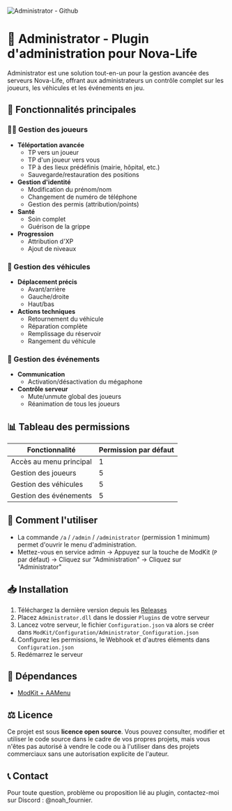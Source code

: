 ![Administrator - Github](https://github.com/user-attachments/assets/548851c7-1236-4503-b3e8-25f451a988d5)
# 🚀 Administrator - Plugin d'administration pour Nova-Life

Administrator est une solution tout-en-un pour la gestion avancée des serveurs Nova-Life, offrant aux administrateurs un contrôle complet sur les joueurs, les véhicules et les événements en jeu.

## 🌟 Fonctionnalités principales

### 🧑‍💻 Gestion des joueurs
- **Téléportation avancée**
  - TP vers un joueur
  - TP d'un joueur vers vous
  - TP à des lieux prédéfinis (mairie, hôpital, etc.)
  - Sauvegarde/restauration des positions
- **Gestion d'identité**
  - Modification du prénom/nom
  - Changement de numéro de téléphone
  - Gestion des permis (attribution/points)
- **Santé**
  - Soin complet
  - Guérison de la grippe
- **Progression**
  - Attribution d'XP
  - Ajout de niveaux

### 🚗 Gestion des véhicules
- **Déplacement précis**
  - Avant/arrière
  - Gauche/droite
  - Haut/bas
- **Actions techniques**
  - Retournement du véhicule
  - Réparation complète
  - Remplissage du réservoir
  - Rangement du véhicule

### 🎉 Gestion des événements
- **Communication**
  - Activation/désactivation du mégaphone
- **Contrôle serveur**
  - Mute/unmute global des joueurs
  - Réanimation de tous les joueurs

## 📊 Tableau des permissions

| Fonctionnalité                  | Permission par défaut |
|---------------------------------|-----------------------|
| Accès au menu principal         | 1                     |
| Gestion des joueurs             | 5                     |
| Gestion des véhicules           | 5                     |
| Gestion des événements          | 5                     |

## 📖 Comment l'utiliser

- La commande `/a` / `/admin` / `/administrator` (permission 1 minimum) permet d'ouvrir le menu d'administration.
- Mettez-vous en service admin -> Appuyez sur la touche de ModKit (`P` par défaut) -> Cliquez sur "Administration" -> Cliquez sur "Administrator"

## 📥 Installation

1. Téléchargez la dernière version depuis les [Releases](https://github.com/noahfournier/Administrator/releases)
2. Placez `Administrator.dll` dans le dossier `Plugins` de votre serveur
3. Lancez votre serveur, le fichier `Configuration.json` va alors se créer dans `ModKit/Configuration/Administrator_Configuration.json`
4. Configurez les permissions, le Webhook et d'autres éléments dans `Configuration.json`
5. Redémarrez le serveur

## 📌 Dépendances

- [ModKit + AAMenu](https://github.com/Aarnow/NovaLife_ModKit-Releases/releases/latest)

## ⚖️ Licence

Ce projet est sous **licence open source**. Vous pouvez consulter, modifier et utiliser le code source dans le cadre de vos propres projets, mais vous n'êtes pas autorisé à vendre le code ou à l'utiliser dans des projets commerciaux sans une autorisation explicite de l'auteur.

## 📞 Contact
Pour toute question, problème ou proposition lié au plugin, contactez-moi sur Discord : @noah_fournier.
